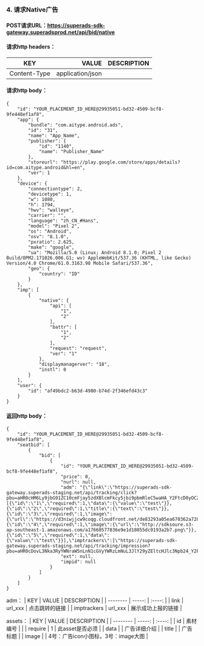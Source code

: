 ### 4. **请求Native广告**
#### POST请求URL：https://superads-sdk-gateway.superadsprod.net/api/bid/native
#### 请求http headers：
| KEY        | VALUE   |  DESCRIPTION  |
| --------   | -----:  | :----:  |
| Content-Type     | application/json |        |
#### 请求http body：
```
{
    "id": "YOUR_PLACEMENT_ID_HERE@29935051-bd32-4509-bcf8-9fe448ef1af8",
    "app": {
        "bundle": "com.aitype.android.ads",
        "id": "31",
        "name": "App_Name",
        "publisher": {
            "id": "1140",
            "name": "Publisher_Name"
        },
        "storeurl": "https://play.google.com/store/apps/details?id=com.aitype.android&hl=en",
        "ver": 1
    },
    "device": {
        "connectiontype": 2,
        "devicetype": 1,
        "w": 1080,
        "h": 1794,
        "hwv": "walleye",
        "carrier": "",
        "language": "zh_CN_#Hans",
        "model": "Pixel 2",
        "os": "Android",
        "osv": "8.1.0",
        "pxratio": 2.625,
        "make": "google",
        "ua": "Mozilla/5.0 (Linux; Android 8.1.0; Pixel 2 Build/OPM2.171026.006.G1; wv) AppleWebKit/537.36 (KHTML, like Gecko) Version/4.0 Chrome/61.0.3163.98 Mobile Safari/537.36",
        "geo": {
            "country": "ID"
        }
    },
    "imp": [
        {
            "native": {
                "api": [
                    "1",
                    "2"
                ],
                "battr": [
                    "1",
                    "2"
                ],
                "request": "request",
                "ver": "1"
            },
            "displaymanagerver": "18",
            "instl": 0
        }
    ],
    "user": {
        "id": "af49bdc2-b63d-4980-b74d-2f346efd43c3"
    }
}
```

#### 返回http body：
```
{
    "id": "YOUR_PLACEMENT_ID_HERE@29935051-bd32-4509-bcf8-9fe448ef1af8",
    "seatbid": [
        {
            "bid": [
                {
                    "id": "YOUR_PLACEMENT_ID_HERE@29935051-bd32-4509-bcf8-9fe448ef1af8",
                    "price": 0,
                    "nurl": null,
                    "adm": "{\"link\":\"https://superads-sdk-gateway.superads-staging.net/api/tracking/click?pbu=aHR0cHM6Ly9jbG91ZC10cmFjay5zdXBlcmFkcy5jbi9pbmRleC5waHA_Y2FtcD0yOCZjcmVhdGl2ZV9pZD0xNTkmYXBwX2lkPTI1JmFkX3NldF9pZD03NiZjaF9pZD0xMDY5JnVzZXJfaWQ9YWY0OWJkYzItYjYzZC00OTgwLWI3NGQtMmYzNDZlZmQ0M2Mz\",\"assets\":[{\"id\":\"1\",\"required\":1,\"data\":{\"value\":\"test\"}},{\"id\":\"2\",\"required\":1,\"title\":{\"text\":\"test\"}},{\"id\":\"3\",\"required\":1,\"image\":{\"url\":\"https://d3niwjjcw9coqg.cloudfront.net/de83293a05ea670362a728656a8f1082.png\"}},{\"id\":\"4\",\"required\":1,\"image\":{\"url\":\"http://sdksoure.s3-ap-southeast-1.amazonaws.com/a17660577836e9e1d18055dc0193a2b7.png\"}},{\"id\":\"5\",\"required\":1,\"data\":{\"value\":\"test\"}}],\"imptrackers\":[\"https://superads-sdk-gateway.superads-staging.net/api/tracking/impression?pbu=aHR0cDovL3Nka3RyYWNraW5nLnN1cGVyYWRzLmNuL3JlY29yZEltcHJlc3Npb24_Y2FtcD0yOCZjcmVhdGl2ZV9pZD0xNTkmYXBwX2lkPTI1JmFkX3NldF9pZD03NiZjaF9pZD0xMDY5JnVzZXJfaWQ9YWY0OWJkYzItYjYzZC00OTgwLWI3NGQtMmYzNDZlZmQ0M2Mz\"]}",
                    "ext": null,
                    "impid": null
                }
            ]
        }
    ]
}
```
adm：
| KEY        | VALUE   |  DESCRIPTION  |
| --------   | -----:  | :----:  |
| link     | url_xxx | 点击跳转的链接       |
| imptrackers     | url_xxx | 展示成功上报的链接       |

assets：
| KEY        | VALUE   |  DESCRIPTION  |
| --------   | -----:  | :----:  |
| id     | 素材编号 |       |
| require     | 1 | 此asset是否必须       |
| data     |  | 广告详细介绍       |
| title     |  | 广告标题       |
| image     |  | 4号：广告icon小图标，3号：image大图       |